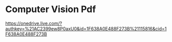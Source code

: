 # Computer Vision Pdf
https://onedrive.live.com/?authkey=%21AC2399ew8P0axU0&id=1F638A0E488F273B%21115816&cid=1F638A0E488F273B
